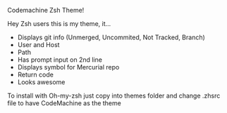 Codemachine Zsh Theme!

Hey Zsh users this is my theme, it...

  * Displays git info (Unmerged, Uncommited, Not Tracked, Branch)
  * User and Host
  * Path
  * Has prompt input on 2nd line
  * Displays symbol for Mercurial repo
  * Return code
  * Looks awesome

To install with Oh-my-zsh just copy into themes folder and change .zhsrc file to have CodeMachine as the theme
